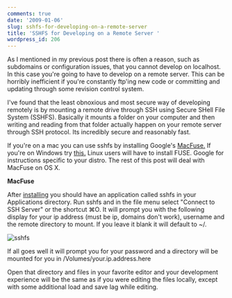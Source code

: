 ```yaml
---
comments: true
date: '2009-01-06'
slug: sshfs-for-developing-on-a-remote-server
title: 'SSHFS for Developing on a Remote Server '
wordpress_id: 206
---
```


As I mentioned in my previous post there is often a reason, such as subdomains or configuration issues, that you cannot develop on localhost.  In this case you're going to have to develop on a remote server.  This can be horribly inefficient if you're constantly ftp'ing new code or committing and updating through some revision control system.  

I've found that the least obnoxious and most secure way of developing remotely is by mounting a remote drive through SSH using  Secure SHell File System (SSHFS).  Basically it mounts a folder on your computer and then writing and reading from that folder actually happen on your remote server through SSH protocol.  Its incredibly secure and reasonably fast.  

If you're on a mac you can use sshfs by installing Google's [MacFuse.](http://code.google.com/p/macfuse/) If you're on Windows try [this.](http://dokan-dev.net/en/download/#sshfs) Linux users will have to install FUSE.  Google for instructions specific to your distro.   The rest of this post will deal with MacFuse on OS X. 

**MacFuse**

After [installing](http://code.google.com/p/macfuse/) you should have an application called sshfs in your Applications directory.  Run sshfs and in the file menu select "Connect to SSH Server" or the shortcut ⌘O.   It will prompt you with the following display for your ip address (must be ip, domains don't work), username and the remote directory to mount.  If you leave it blank it will default to ~/.  

![sshfs](http://thingsilearned.files.wordpress.com/2009/01/sshfs.png)

If all goes well it will prompt you for your password and a directory will be mounted for you in /Volumes/your.ip.address.here

Open that directory and files in your favorite editor and your development experience will be the same as if you were editing the files locally, except with some additional load and save lag while editing.
